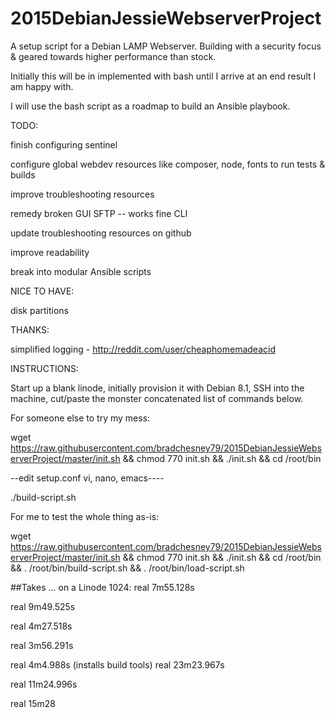 # 2015DebianJessieWebserverProject
A setup script for a Debian LAMP Webserver.
Building with a security focus & geared towards higher performance than stock.


Initially this will be in implemented with bash until I arrive at an end result I am happy with.

I will use the bash script as a roadmap to build an Ansible playbook.


TODO:

finish configuring sentinel

configure global webdev resources like composer, node, fonts to run tests & builds

improve troubleshooting resources

remedy broken GUI SFTP -- works fine CLI

update troubleshooting resources on github

improve readability

break into modular Ansible scripts


NICE TO HAVE:

disk partitions

THANKS:

simplified logging - http://reddit.com/user/cheaphomemadeacid


INSTRUCTIONS:

Start up a blank linode, initially provision it with Debian 8.1, SSH into the machine, cut/paste the monster concatenated list of commands below.

For someone else to try my mess:

wget https://raw.githubusercontent.com/bradchesney79/2015DebianJessieWebserverProject/master/init.sh && chmod 770 init.sh && ./init.sh && cd /root/bin

--edit setup.conf vi, nano, emacs----

./build-script.sh

For me to test the whole thing as-is:

wget https://raw.githubusercontent.com/bradchesney79/2015DebianJessieWebserverProject/master/init.sh && chmod 770 init.sh && ./init.sh && cd /root/bin && . /root/bin/build-script.sh && . /root/bin/load-script.sh


##Takes ... on a Linode 1024:
real    7m55.128s

real    9m49.525s

real    4m27.518s

real    3m56.291s

real    4m4.988s
(installs build tools)
real   23m23.967s

real   11m24.996s

real   15m28 
